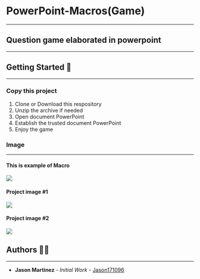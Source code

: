 # PowerPoint-Macros(Game)
------------
## Question game elaborated in powerpoint
------------
## Getting Started 🚥
------------

### Copy this project 
1. Clone or Download this respository
2. Unzip the archive if needed
3. Open document PowerPoint
4. Establish the trusted document PowerPoint
5. Enjoy the game

### Image
------------
#### This is example of Macro
![](https://external-content.duckduckgo.com/iu/?u=https%3A%2F%2Fwww.free-power-point-templates.com%2Farticles%2Fwp-content%2Fuploads%2F2012%2F11%2Frandom-macro-powerpoint-number.jpg&f=1&nofb=1")

#### Project image #1
![](https://i.ibb.co/P1RTC1Y/Power-Point-Macro1.png)


#### Project image #2
![](https://i.ibb.co/7Jz1LB9/Power-Point-Macro2.png)

## Authors 👨‍💻

------------
- **Jason Martinez** - *Initial Work* - [Jason171096](https://github.com/Jason171096)
